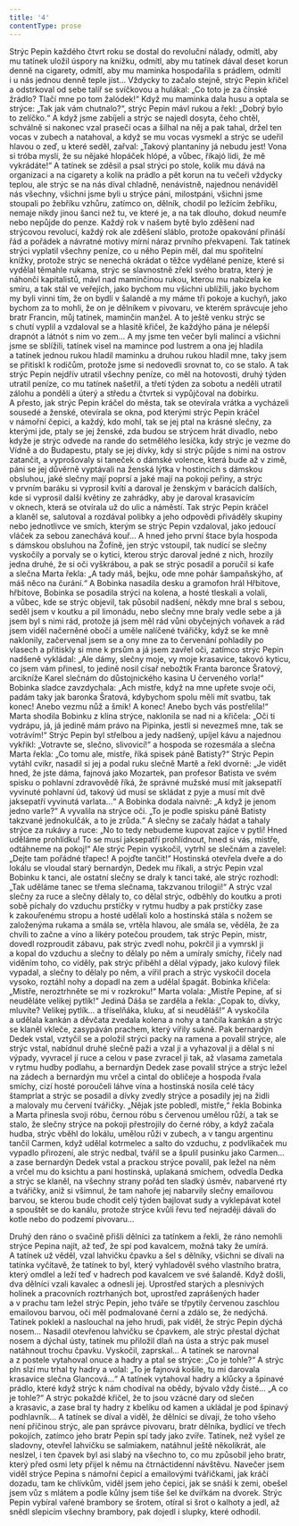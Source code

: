 ```yaml
---
title: '4'
contentType: prose
---
```


<section>

Strýc Pepin každého čtvrt roku se dostal do revoluční nálady, odmítl, aby mu tatínek uložil úspory na knížku, odmítl, aby mu tatínek dával deset korun denně na cigarety, odmítl, aby mu maminka hospodařila s prádlem, odmítl i u nás jednou denně teple jíst… Vždycky to začalo stejně, strýc Pepin křičel a odstrkoval od sebe talíř se svíčkovou a hulákal: „Co toto je za čínské žrádlo? Tlačí mne po tom žalódek!“ Když mu maminka dala husu a optala se strýce: „Tak jak vám chutnalo?“, strýc Pepin mávl rukou a řekl: „Dobrý bylo to zelíčko.“ A když jsme zabíjeli a strýc se najedl dosyta, čeho chtěl, schválně si nakonec vzal prasečí ocas a šilhal na něj a pak tahal, držel ten vocas v zubech a natahoval, a když se mu vocas vysmekl a strýc se udeřil hlavou o zeď, u které seděl, zařval: „Takový plan­taniny já nebudu jest! Vona si tróba myslí, že su nějaké hlopáček hlópé, a vůbec, říkajó lidi, že mě vykrádáte!“ A tatínek se zděsil a psal strýci po stole, kolik mu dává na organizaci a na cigarety a kolik na prádlo a pět korun na tu večeři vždycky teplou, ale strýc se na nás díval chladně, nenávistně, najednou nenáviděl nás všechny, všichni jsme byli u strýce páni, milostpáni, všichni jsme stoupali po žebříku vzhůru, zatímco on, dělník, chodil po ležícím žebříku, nemaje nikdy jinou šanci než tu, ve které je, a na tak dlouho, dokud neumře nebo nepůjde do penze. Každý rok v našem bytě bylo zděšení nad strýcovou revolucí, každý rok ale zděšení sláblo, protože opakování přináší řád a pořádek a návratné motivy mírní náraz prvního překvapení. Tak tatínek strýci vyplatil všechny peníze, co u něho Pepin měl, dal mu spořitelní knížky, protože strýc se nenechá okrádat o těžce vydělané peníze, které si vydělal těmahle rukama, strýc se slavnostně zřekl svého bratra, který je náhončí kapitalistů, mávl nad maminčinou rukou, kterou mu nabízela ke smíru, a tak stál ve veřejích, jako bychom mu všichni ublížili, jako bychom my byli vinni tím, že on bydlí v šalandě a my máme tři pokoje a kuchyň, jako bychom za to mohli, že on je dělníkem v pivovaru, ve kterém správcuje jeho bratr Francin, můj tatínek, maminčin manžel. A to ještě venku strýc se s chutí vyplil a vzdaloval se a hlasitě křičel, že každýho pána je nélepší drapnót a látnót s nim vo zem… A my jsme ten večer byli malincí a všichni jsme se sblížili, tatínek visel na mamince pod lustrem a ona jej hladila a tatínek jednou rukou hladil maminku a druhou rukou hladil mne, taky jsem se přitiskl k rodičům, protože jsme si nedovedli srovnat to, co se stalo. A tak strýc Pepin nejdřív utratil všechny peníze, co měl na hotovosti, druhý týden utratil peníze, co mu tatínek našetřil, a třetí týden za sobotu a neděli utratil zálohu a pondělí a úterý a středu a čtvrtek si vypůjčoval na dobírku. A přesto, jak strýc Pepin kráčel do města, tak se otevírala vrátka a vycházeli sousedé a ženské, otevírala se okna, pod kterými strýc Pepin kráčel v námořní čepici, a každý, kdo mohl, tak se jej ptal na krásné slečny, za kterými jde, ptaly se jej ženské, zda budou se strýcem hrát divadlo, nebo kdyže je strýc odvede na rande do setmělého lesíčka, kdy strýc je vezme do Vídně a do Budapestu, ptaly se jej dívky, kdy si strýc půjde s nimi na ostrov zatančit, a vyprošovaly si taneček o dámské volence, která bude až v zimě, páni se jej důvěrně vyptávali na ženská lýtka v hostincích s dámskou obsluhou, jaké slečny mají poprsí a jaké mají na pokoji peřiny, a strýc v prvním baráku si vyprosil kvítí a daroval je ženským v barácích dalších, kde si vyprosil další květiny ze zahrádky, aby je daroval krasavicím v oknech, která se otvírala už do ulic a náměstí. Tak strýc Pepin kráčel a klaněl se, salutoval a rozdával polibky a jeho odpovědi přiváděly skupiny nebo jednotlivce ve smích, kterým se strýc Pepin vzdaloval, jako jedoucí vláček za sebou zanechává kouř… A hned jeho první štace byla hospoda s dámskou obsluhou na Žofíně, jen strýc vstoupil, tak nudící se slečny vyskočily a porvaly se o kytici, kterou strýc daroval jedné z nich, hrozily jedna druhé, že si oči vyškrábou, a pak se strýc posadil a poručil si kafe a slečna Marta řekla: „A tady máš, bejku, ode mne pohár šampaňskýho, ať máš něco na čurání.“ A Bobinka nasadila desku a gramofon hrál Hřbitove, hřbitove, Bobinka se posadila strýci na kolena, a hosté tleskali a volali, a vůbec, kde se strýc objevil, tak působil nadšení, někdy mne bral s sebou, seděl jsem v koutku a pil limonádu, nebo slečny mne braly vedle sebe a já jsem byl s nimi rád, protože já jsem měl rád vůni obyčejných voňavek a rád jsem viděl načerněné obočí a uměle nalíčené tvářičky, když se ke mně naklonily, začervenal jsem se a ony mne za to červenání pohladily po vlasech a přitiskly si mne k prsům a já jsem zavřel oči, zatímco strýc Pepin nadšeně vykládal: „Ale dámy, slečny moje, vy moje krasavice, takovó kyticu, co jsem vám přinesl, to jedině nosil císař nebožtík Franta baronce Šratový, arcikníže Karel slečnám do důstojnického kasina U červeného vorla!“ Bobinka sladce zavzdychala: „Ach mistře, když na mne upřete svoje oči, padám taky jak baronka Šratová, kdybychom spolu měli mít svatbu, tak konec! Anebo vezmu nůž a šmik! A konec! Anebo bych vás postřelila!“ Marta shodila Bobinku z klína strýce, naklonila se nad ni a křičela: „Oči ti vydrápu, já, já jedině mám právo na Pipinka, jestli si nevezmeš mne, tak se votrávím!“ Strýc Pepin byl střelbou a jedy nadšený, upíjel kávu a najednou vykřikl: „Votravte se, slečno, slivovicí!“ a hospoda se rozesmála a slečna Marta řekla: „Co tomu ale, mistře, říká spisek páně Batisty?“ Strýc Pepin vytáhl cvikr, nasadil si jej a podal ruku slečně Martě a řekl dvorně: „Je vidět hned, že jste dáma, fajnová jako Mozartek, pan profesor Batista ve svém spisku o pohlavní zdravovědě říká, že správné mužské musí mít jaksepatří vyvinuté pohlavní úd, takový úd musí se skládat z pyje a musí mít dvě jaksepatří vyvinutá varlata…“ A Bobinka dodala naivně: „A když je jenom jedno varle?“ A vyvalila na strýce oči. „To je podle spisku páně Batisty takzvané jednokulčák, a to je zrůda.“ A slečny se začaly hádat a tahaly strýce za rukávy a ruce: „No to tedy nebudeme kupovat zajíce v pytli! Hned uděláme prohlídku! To se musí jaksepatří prohlídnout, hned si vás, mistře, odtáhneme na pokoj!“ Ale strýc Pepin vyskočil, vytrhl se slečnám a zavelel: „Dejte tam pořádné třapec! A pojďte tančit!“ Hostinská otevřela dveře a do lokálu se vloudal starý bernardýn, Dedek mu říkali, a strýc Pepin vzal Bobinku k tanci, ale ostatní slečny se draly k tanci také, ale strýc rozhodl: „Tak uděláme tanec se třema slečnama, takzvanou trilogii!“ A strýc vzal slečny za ruce a slečny dělaly to, co dělal strýc, odběhly do koutku a proti sobě píchaly do vzduchu prstíčky v rytmu hudby a pak prstíč­ky zase k zakouřenému stropu a hosté udělali kolo a hostinská stála s nožem se založenýma rukama a smála se, vrtěla hlavou, ale smála se, věděla, že za chvíli to začne a víno a likéry potečou proudem, tak strýc Pepin, mistr, dovedl rozproudit zábavu, pak strýc zvedl nohu, pokrčil ji a vymrskl ji a kopal do vzduchu a slečny to dělaly po něm a umíraly smíchy, řičely nad viděním toho, co viděly, pak strýc přiběhl a dělal výpady, jako kulový filek vypadal, a slečny to dělaly po něm, a vířil prach a strýc vyskočil docela vysoko, roztáhl nohy a dopadl na zem a udělal špagát. Bobinka křičela: „Mistře, neroztrhněte se mi v rozkroku!“ Marta volala: „Mistře Pepine, ať si neuděláte velikej pytlík!“ Jediná Dáša se zarděla a řekla: „Copak to, dívky, mluvíte? Velikej pytlík… a tříselňáka, kluku, ať si neuděláš!“ A vyskočila a udělala kankán a děvčata zvedala kolena a nohy a tančila kankán a strýc se klaněl vkleče, zasypáván prachem, který vířily sukně. Pak bernardýn Dedek vstal, vztyčil se a položil strýci packy na ramena a povalil strýce, ale strýc vstal, nabídnul druhé slečně paži a vzal ji a vyhazoval ji a dělal s ní výpady, vyvracel jí ruce a celou v pase zvracel ji tak, až vlasama zametala v rytmu hudby podlahu, a bernardýn Dedek zase povalil strýce a strýc ležel na zádech a bernardýn mu vrčel a cintal do obličeje a hospoda řvala smíchy, cizí hosté poroučeli láhve vína a hostinská nosila celé tácy štamprlat a strýc se posadil a dívky zvedly strýce a posadily jej na židli a malovaly mu červení tvářičky. „Nějak jste pobledl, mistře,“ řekla Bobinka a Marta přinesla svoji róbu, černou róbu s červenou umělou růží, a tak se stalo, že slečny strýce na pokoji přestrojily do černé róby, a když začala hudba, strýc vběhl do lokálu, umělou růži v zubech, a v tangu argentinu tančil Carmen, když udělal kotrmelec a salto do vzduchu, z podvlíkaček mu vypadlo přirození, ale strýc nedbal, tvářil se a špulil pusinku jako Carmen… a zase bernardýn Dedek vstal a prackou strýce povalil, pak ležel na něm a vrčel mu do ksichtu a paní hostinská, uplakaná smíchem, odvedla Dedka a strýc se klaněl, na všechny strany pořád ten sladký úsměv, nabarvené rty a tvářičky, aniž si všimnul, že tam nahoře jej nabarvily slečny emailovou barvou, se kterou bude chodit celý týden bajlovat sudy a vyklepávat kotel a spouštět se do kanálu, protože strýce kvůli řevu teď nejraději dávali do kotle nebo do podzemí pivovaru…

Druhý den ráno o svačině přišli dělníci za tatínkem a řekli, že ráno nemohli strýce Pepina najít, až teď, že spí pod kavalcem, možná taky že umírá. A tatínek už věděl, vzal lahvičku čpavku a šel s dělníky, všichni se dívali na tatínka vyčítavě, že tatínek to byl, který vyhladověl svého vlastního bratra, který omdlel a leží teď v hadrech pod kavalcem ve své šalandě. Když došli, dva dělníci vzali kavalec a odnesli jej. Uprostřed starých a plesnivých holínek a pracovních roztrhaných bot, uprostřed zaprášených hader a v prachu tam ležel strýc Pepin, jeho tváře se třpytily červenou zaschlou emailovou barvou, oči měl podmalované černí a zdálo se, že nedýchá. Tatínek poklekl a naslouchal na jeho hrudi, pak viděl, že strýc Pepin dýchá nosem… Nasadil otevřenou lahvičku se čpavkem, ale strýc přestal dýchat nosem a dýchal ústy, tatínek mu přiložil dlaň na ústa a strýc pak musel natáhnout trochu čpavku. Vyskočil, zaprskal… A tatínek se narovnal a z postele vytahoval onuce a hadry a ptal se strýce: „Co je tohle?“ A strýc pln slzí mu trhal ty hadry a volal: „To je fajnová košile, tu mi darovala krasavice slečna Glancová…“ A tatínek vytahoval hadry a klůcky a špinavé prádlo, které když strýc k nám chodíval na obědy, bývalo vždy čisté… „A co je tohle?“ A strýc pokaždé křičel, že to jsou vzácné dary od slečen a krasavic, a zase bral ty hadry z kbelíku od kamen a ukládal je pod špinavý podhlavník… A tatínek se díval a viděl, že dělníci se dívají, že toho všeho není příčinou strýc, ale pan správce pivovaru, bratr dělníka, bydlící ve třech pokojích, zatímco jeho bratr Pepin spí tady jako zvíře. Tatínek, než vyšel ze sladovny, otevřel lahvičku se salmiakem, natáhnul ještě několikrát, ale neslzel, i ten čpavek byl asi slabý na všechno to, co mu způsobil jeho bratr, který před osmi lety přijel k němu na čtrnáctidenní návštěvu. Navečer jsem viděl strýce Pepina s námořní čepicí a emailovými tvářičkami, jak kráčí dozadu, tam ke chlívkům, viděl jsem jeho čepici, jak se snáší k zemi, obešel jsem vůz s mlátem a podle kůlny jsem tiše šel ke dvířkám na dvorek. Strýc Pepin vybíral vařené brambory se šrotem, otíral si šrot o kalhoty a jedl, až snědl slepicím všechny brambory, pak dojedl i slupky, které odhodil.

</section>
